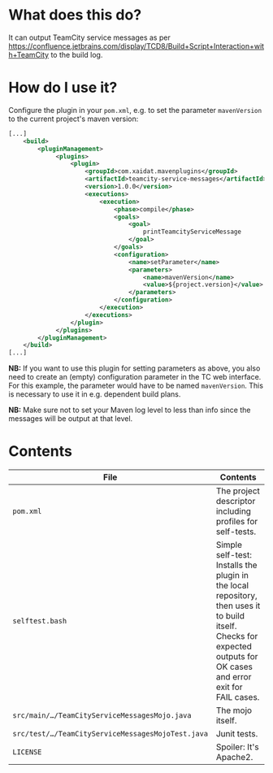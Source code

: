 # What does this do?

It can output TeamCity service messages as per
https://confluence.jetbrains.com/display/TCD8/Build+Script+Interaction+with+TeamCity to the build log.

# How do I use it?

Configure the plugin in your `pom.xml`, e.g. to set the parameter `mavenVersion` to the current project's maven 
version:

```XML
[...]
    <build>
        <pluginManagement>
             <plugins>
                 <plugin>
                     <groupId>com.xaidat.mavenplugins</groupId>
                     <artifactId>teamcity-service-messages</artifactId>
                     <version>1.0.0</version>
                     <executions>
                         <execution>
                             <phase>compile</phase>
                             <goals>
                                 <goal>
                                     printTeamcityServiceMessage
                                 </goal>
                             </goals>
                             <configuration>
                                 <name>setParameter</name>
                                 <parameters>
                                     <name>mavenVersion</name>
                                     <value>${project.version}</value>
                                 </parameters>
                             </configuration>
                         </execution>
                     </executions>
                 </plugin>
             </plugins>
        </pluginManagement>
    </build>
[...]
```

**NB:** If you want to use this plugin for setting parameters as above, you also need to create an (empty) 
configuration parameter in the TC web interface. For this example, the parameter would have to be named `mavenVersion`.
This is necessary to use it in e.g. dependent build plans.

**NB:** Make sure not to set your Maven log level to less than info since the messages will be output at that level.

# Contents

File  | Contents
------------- | -------------
`pom.xml` | The project descriptor including profiles for self-tests.
`selftest.bash` | Simple self-test: Installs the plugin in the local repository, then uses it to build itself. Checks for expected outputs for OK cases and error exit for FAIL cases.
`src/main/…/TeamCityServiceMessagesMojo.java` | The mojo itself.
`src/test/…/TeamCityServiceMessagesMojoTest.java` | Junit tests.
`LICENSE` | Spoiler: It's Apache2.
